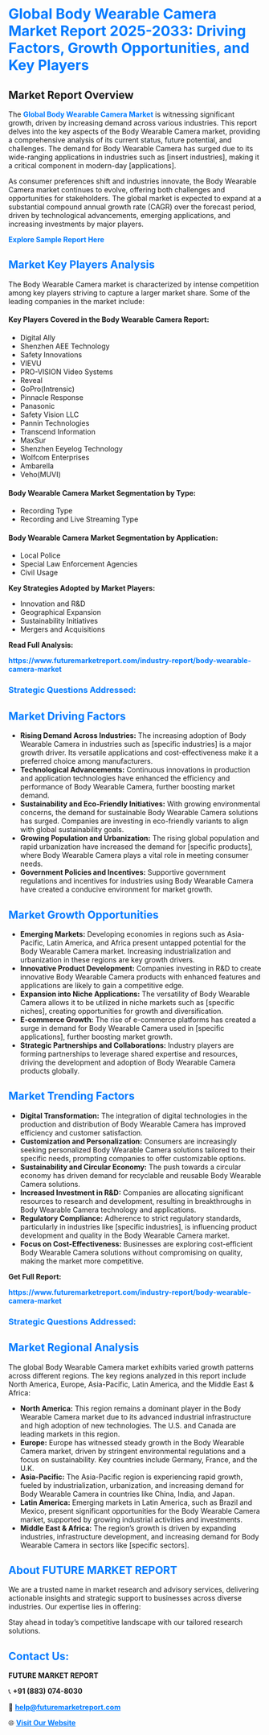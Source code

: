 <h1 style="color: #007BFF;">Global Body Wearable Camera Market Report 2025-2033: Driving Factors, Growth Opportunities, and Key Players</h1>

<section id="overview">
<h2>Market Report Overview</h2>
<p>The <a href="https://www.futuremarketreport.com/industry-report/body-wearable-camera-market" style="color: #007BFF; text-decoration: none;"><strong>Global Body Wearable Camera Market</strong></a> is witnessing significant growth, driven by increasing demand across various industries. This report delves into the key aspects of the Body Wearable Camera market, providing a comprehensive analysis of its current status, future potential, and challenges. The demand for Body Wearable Camera has surged due to its wide-ranging applications in industries such as [insert industries], making it a critical component in modern-day [applications].</p>
<p>As consumer preferences shift and industries innovate, the Body Wearable Camera market continues to evolve, offering both challenges and opportunities for stakeholders. The global market is expected to expand at a substantial compound annual growth rate (CAGR) over the forecast period, driven by technological advancements, emerging applications, and increasing investments by major players.</p>
</section>

<section id="overview">
<p><a href="https://www.futuremarketreport.com/request-sample/reportId=81353" style="color: #007BFF; text-decoration: none;"><strong>Explore Sample Report Here</strong></a></p>
</section>

<section id="key-players">
<h2 style="color: #007BFF;">Market Key Players Analysis</h2>
<p>The Body Wearable Camera market is characterized by intense competition among key players striving to capture a larger market share. Some of the leading companies in the market include:</p>
<h4>Key Players Covered in the Body Wearable Camera Report:</h4>
<ul><li>Digital Ally</li><li>Shenzhen AEE Technology</li><li>Safety Innovations</li><li>VIEVU</li><li>PRO-VISION Video Systems</li><li>Reveal</li><li>GoPro(Intrensic)</li><li>Pinnacle Response</li><li>Panasonic</li><li>Safety Vision LLC</li><li>Pannin Technologies</li><li>Transcend Information</li><li>MaxSur</li><li>Shenzhen Eeyelog Technology</li><li>Wolfcom Enterprises</li><li>Ambarella</li><li>Veho(MUVI)</li></ul>
<h4>Body Wearable Camera Market Segmentation by Type:</h4>
<ul><li>Recording Type</li><li>Recording and Live Streaming Type</li></ul>

<h4>Body Wearable Camera Market Segmentation by Application:</h4>
<ul><li>Local Police</li><li>Special Law Enforcement Agencies</li><li>Civil Usage</li></ul>
<p><strong>Key Strategies Adopted by Market Players:</strong></p>
<ul>
<li>Innovation and R&D</li>
<li>Geographical Expansion</li>
<li>Sustainability Initiatives</li>
<li>Mergers and Acquisitions</li>
</ul>
</section>

<section>
<p><strong>Read Full Analysis: </strong></p><a href="https://www.futuremarketreport.com/industry-report/body-wearable-camera-market" style="color: #007BFF; text-decoration: none;"><strong>https://www.futuremarketreport.com/industry-report/body-wearable-camera-market</strong></a>
<h3 style="color: #007BFF;">Strategic Questions Addressed:</h3>
</section>

<section id="driving-factors">
<h2 style="color: #007BFF;">Market Driving Factors</h2>
<ul>
<li><strong>Rising Demand Across Industries:</strong> The increasing adoption of Body Wearable Camera in industries such as [specific industries] is a major growth driver. Its versatile applications and cost-effectiveness make it a preferred choice among manufacturers.</li>
<li><strong>Technological Advancements:</strong> Continuous innovations in production and application technologies have enhanced the efficiency and performance of Body Wearable Camera, further boosting market demand.</li>
<li><strong>Sustainability and Eco-Friendly Initiatives:</strong> With growing environmental concerns, the demand for sustainable Body Wearable Camera solutions has surged. Companies are investing in eco-friendly variants to align with global sustainability goals.</li>
<li><strong>Growing Population and Urbanization:</strong> The rising global population and rapid urbanization have increased the demand for [specific products], where Body Wearable Camera plays a vital role in meeting consumer needs.</li>
<li><strong>Government Policies and Incentives:</strong> Supportive government regulations and incentives for industries using Body Wearable Camera have created a conducive environment for market growth.</li>
</ul>
</section>

<section id="growth-opportunities">
<h2 style="color: #007BFF;">Market Growth Opportunities</h2>
<ul>
<li><strong>Emerging Markets:</strong> Developing economies in regions such as Asia-Pacific, Latin America, and Africa present untapped potential for the Body Wearable Camera market. Increasing industrialization and urbanization in these regions are key growth drivers.</li>
<li><strong>Innovative Product Development:</strong> Companies investing in R&D to create innovative Body Wearable Camera products with enhanced features and applications are likely to gain a competitive edge.</li>
<li><strong>Expansion into Niche Applications:</strong> The versatility of Body Wearable Camera allows it to be utilized in niche markets such as [specific niches], creating opportunities for growth and diversification.</li>
<li><strong>E-commerce Growth:</strong> The rise of e-commerce platforms has created a surge in demand for Body Wearable Camera used in [specific applications], further boosting market growth.</li>
<li><strong>Strategic Partnerships and Collaborations:</strong> Industry players are forming partnerships to leverage shared expertise and resources, driving the development and adoption of Body Wearable Camera products globally.</li>
</ul>
</section>

<section id="trending-factors">
<h2 style="color: #007BFF;">Market Trending Factors</h2>
<ul>
<li><strong>Digital Transformation:</strong> The integration of digital technologies in the production and distribution of Body Wearable Camera has improved efficiency and customer satisfaction.</li>
<li><strong>Customization and Personalization:</strong> Consumers are increasingly seeking personalized Body Wearable Camera solutions tailored to their specific needs, prompting companies to offer customizable options.</li>
<li><strong>Sustainability and Circular Economy:</strong> The push towards a circular economy has driven demand for recyclable and reusable Body Wearable Camera solutions.</li>
<li><strong>Increased Investment in R&D:</strong> Companies are allocating significant resources to research and development, resulting in breakthroughs in Body Wearable Camera technology and applications.</li>
<li><strong>Regulatory Compliance:</strong> Adherence to strict regulatory standards, particularly in industries like [specific industries], is influencing product development and quality in the Body Wearable Camera market.</li>
<li><strong>Focus on Cost-Effectiveness:</strong> Businesses are exploring cost-efficient Body Wearable Camera solutions without compromising on quality, making the market more competitive.</li>
</ul>
</section>

<section>
<p><strong>Get Full Report: </strong></p><a href="https://www.futuremarketreport.com/industry-report/body-wearable-camera-market" style="color: #007BFF; text-decoration: none;"><strong>https://www.futuremarketreport.com/industry-report/body-wearable-camera-market</strong></a>
<h3 style="color: #007BFF;">Strategic Questions Addressed:</h3>
</section>


<section id="regional-analysis">
<h2 style="color: #007BFF;">Market Regional Analysis</h2>
<p>The global Body Wearable Camera market exhibits varied growth patterns across different regions. The key regions analyzed in this report include North America, Europe, Asia-Pacific, Latin America, and the Middle East & Africa:</p>
<ul>
<li><strong>North America:</strong> This region remains a dominant player in the Body Wearable Camera market due to its advanced industrial infrastructure and high adoption of new technologies. The U.S. and Canada are leading markets in this region.</li>
<li><strong>Europe:</strong> Europe has witnessed steady growth in the Body Wearable Camera market, driven by stringent environmental regulations and a focus on sustainability. Key countries include Germany, France, and the U.K.</li>
<li><strong>Asia-Pacific:</strong> The Asia-Pacific region is experiencing rapid growth, fueled by industrialization, urbanization, and increasing demand for Body Wearable Camera in countries like China, India, and Japan.</li>
<li><strong>Latin America:</strong> Emerging markets in Latin America, such as Brazil and Mexico, present significant opportunities for the Body Wearable Camera market, supported by growing industrial activities and investments.</li>
<li><strong>Middle East & Africa:</strong> The region’s growth is driven by expanding industries, infrastructure development, and increasing demand for Body Wearable Camera in sectors like [specific sectors].</li>
</ul>
</section>

<footer>
<h2 style="color: #007BFF;">About FUTURE MARKET REPORT</h2>
<p>We are a trusted name in market research and advisory services, delivering actionable insights and strategic support to businesses across diverse industries. Our expertise lies in offering:</p>

<p>Stay ahead in today’s competitive landscape with our tailored research solutions.</p>

<h2 style="color: #007BFF;">Contact Us:</h2>
<p><strong>FUTURE MARKET REPORT</strong></p>
<p>📞 <strong>+91 (883) 074-8030</strong></p>
<p>📧 <strong><a href="mailto:help@futuremarketreport.com" style="color: #007BFF;">help@futuremarketreport.com</a></strong></p>
<p>🌐 <strong><a href="https://www.futuremarketreport.com/" style="color: #007BFF;">Visit Our Website</a></strong></p>
</footer>